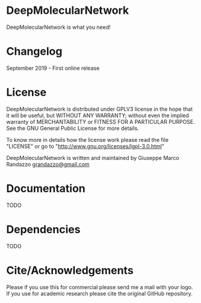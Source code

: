 # DeepMolecularNetwork

DeepMolecularNetwork is what you need!


Changelog
=========

September 2019 - First online release


License
=======


DeepMolecularNetwork is distributed under GPLV3 license in the hope that it will be useful, but WITHOUT ANY WARRANTY; without even the implied warranty of MERCHANTABILITY or FITNESS FOR A PARTICULAR PURPOSE.  See the GNU General Public License for more details.


To know more in details how the license work please read the file "LICENSE" or
go to "http://www.gnu.org/licenses/lgpl-3.0.html"

DeepMolecularNetwork is written and maintained by Giuseppe Marco Randazzo <grandazzo@gmail.com>

Documentation
=============

TODO

Dependencies
============

TODO

Cite/Acknowledgements
=====================

Please if you use this for commercial please send me a mail with your logo.
If you use for academic research please cite the original GitHub repository.
